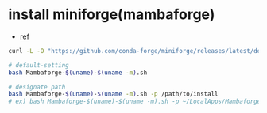 # install miniforge(mambaforge)

- [ref](https://github.com/conda-forge/miniforge#install)

```sh
curl -L -O "https://github.com/conda-forge/miniforge/releases/latest/download/Mambaforge-$(uname)-$(uname -m).sh"

# default-setting
bash Mambaforge-$(uname)-$(uname -m).sh

# designate path
bash Mambaforge-$(uname)-$(uname -m).sh -p /path/to/install
# ex) bash Mambaforge-$(uname)-$(uname -m).sh -p ~/LocalApps/Mambaforge
```
